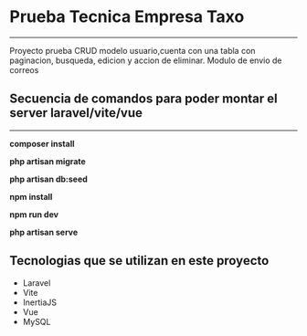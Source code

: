 # Prueba Tecnica Empresa Taxo

---

Proyecto prueba CRUD modelo usuario,cuenta con una tabla con paginacion, busqueda, edicion y accion de eliminar.
Modulo de envio de correos

## Secuencia de comandos para poder montar el server laravel/vite/vue

---

**composer install**

**php artisan migrate**

**php artisan db:seed**

**npm install**

**npm run dev**

**php artisan serve**

## Tecnologias que se utilizan en este proyecto

* Laravel
* Vite
* InertiaJS
* Vue
* MySQL 
